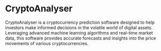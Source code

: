 # CryptoAnalyser

CryptoAnalyser is a cryptocurrency prediction software designed to help investors make informed decisions in the volatile world of digital assets. Leveraging advanced machine learning algorithms and real-time market data, this software provides accurate forecasts and insights into the price movements of various cryptocurrencies.
